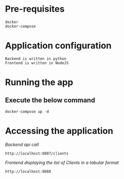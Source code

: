# Pre-requisites

```
docker
docker-compose

```

# Application configuration

```
Backend is written in python
Frontend is written in NodeJS
```

# Running the app

## Execute the below command

```
docker-compose up -d

```

# Accessing the application

*Backend api call*
```
http://localhost:8087/clients 

```
*Frontend displaying the list of Clients in a tabular format*
```
http://localhost:8088 

```